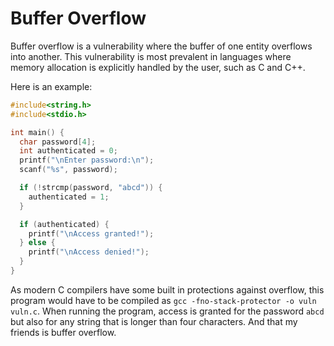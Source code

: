 # Buffer Overflow

Buffer overflow is a vulnerability where the buffer of one entity overflows into
another. This vulnerability is most prevalent in languages where memory
allocation is explicitly handled by the user, such as C and C++.

Here is an example:

```c
#include<string.h>
#include<stdio.h>

int main() {
  char password[4];
  int authenticated = 0;
  printf("\nEnter password:\n");
  scanf("%s", password);

  if (!strcmp(password, "abcd")) {
    authenticated = 1;
  }

  if (authenticated) {
    printf("\nAccess granted!");
  } else {
    printf("\nAccess denied!");
  }
}
```

As modern C compilers have some built in protections against overflow, this
program would have to be compiled as `gcc -fno-stack-protector -o vuln vuln.c`.
When running the program, access is granted for the password `abcd` but also for
any string that is longer than four characters. And that my friends is buffer
overflow.
